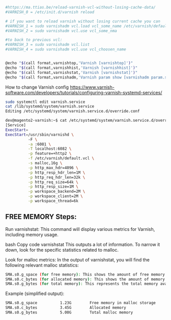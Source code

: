 
```bash
#https://ma.ttias.be/reload-varnish-vcl-without-losing-cache-data/
#VARNISH_0 = /etc/init.d/varnish reload

# if you want to reload varnish without losing current cache you can
#VARNISH_1 = sudo varnishadm vcl.load vcl_some_name /etc/varnish/default.vcl
#VARNISH_2 = sudo varnishadm vcl.use vcl_some_nma

#to back to previous vcl:
#VARNISH_3 = sudo varnishadm vcl.list 
#VARNISH_4 = sudo varnishadm vcl.use vcl_choosen_name


@echo "$(call format,varnishtop,'Varnish [varnishtop]')"
@echo "$(call format,varnishhist,'Varnish [varnishhist]')"
@echo "$(call format,varnishstat,'Varnish [varnishstat]')"
@echo "$(call format,varnishadm,'Varnish param show [varnishadm param.show]')"
```

How to change Varnish config
https://www.varnish-software.com/developers/tutorials/configuring-varnish-systemd-services/

```bash
sudo systemctl edit varnish.service
cat /lib/systemd/system/varnish.service
Editing /etc/systemd/system/varnish.service.d/override.conf
```

```bash
dev@magento2-varnish:~$ cat /etc/systemd/system/varnish.service.d/override.conf
[Service]
ExecStart=
ExecStart=/usr/sbin/varnishd \
          -F \
          -a :6081 \
          -T localhost:6082 \
          -p feature=+http2 \
          -f /etc/varnish/default.vcl \
          -s malloc,16g \
          -p http_max_hdr=4096 \
          -p http_resp_hdr_len=1M \
          -p http_req_hdr_len=32k \
          -p http_req_size=64k \
          -p http_resp_size=1M \
          -p workspace_backend=2M \
          -p workspace_client=2M \
          -p workspace_thread=6k
```

## FREE MEMORY Steps:
Run varnishstat: This command will display various metrics for Varnish, including memory usage.

bash
Copy code
varnishstat
This outputs a lot of information. To narrow it down, look for the specific statistics related to malloc.

Look for malloc metrics: In the output of varnishstat, you will find the following relevant malloc statistics:

```bash
SMA.s0.g_space (for free memory): This shows the amount of free memory in the malloc storage backend (s0 refers to the storage instance).
SMA.s0.c_bytes (for allocated memory): This shows the amount of memory that has already been allocated.
SMA.s0.g_bytes (for total memory): This represents the total memory available in the malloc backend.
```

Example (simplified output):

```bash
SMA.s0.g_space          1.23G        Free memory in malloc storage
SMA.s0.c_bytes          3.45G        Allocated memory
SMA.s0.g_bytes          5.00G        Total malloc memory
```

